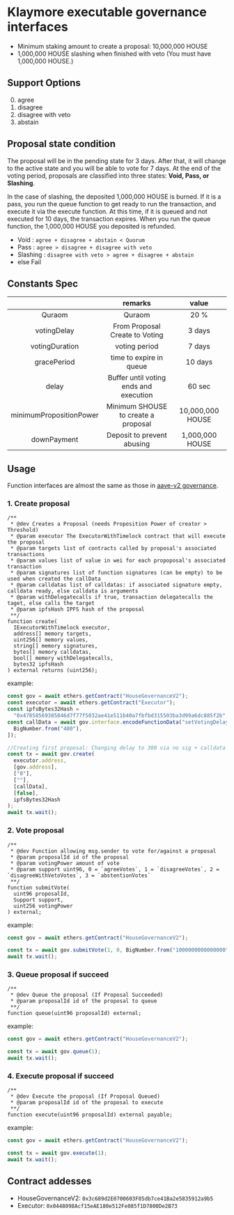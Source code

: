 # Klaymore executable governance interfaces

- Minimum staking amount to create a proposal: 10,000,000 HOUSE
- 1,000,000 HOUSE slashing when finished with veto (You must have 1,000,000 HOUSE.)

## Support Options

0. agree
1. disagree
2. disagree with veto
3. abstain

## Proposal state condition

The proposal will be in the pending state for 3 days. After that, it will change to the active state and you will be able to vote for 7 days.
At the end of the voting period, proposals are classified into three states: **Void, Pass, or Slashing**.

In the case of slashing, the deposited 1,000,000 HOUSE is burned.
If it is a pass, you run the queue function to get ready to run the transaction, and execute it via the execute function. At this time, if it is queued and not executed for 10 days, the transaction expires.
When you run the queue function, the 1,000,000 HOUSE you deposited is refunded.

- Void : `agree + disagree + abstain < Quorum`
- Pass : `agree > disagree + disagree with veto`
- Slashing : `disagree with veto > agree + disagree + abstain`
- else Fail

## Constants Spec

|                         |                remarks                 |      value       |
| :---------------------: | :------------------------------------: | :--------------: |
|         Quraom          |                 Quraom                 |       20 %       |
|       votingDelay       |     From Proposal Create to Voting     |      3 days      |
|     votingDuration      |             voting period              |      7 days      |
|       gracePeriod       |        time to expire in queue         |     10 days      |
|          delay          | Buffer until voting ends and execution |      60 sec      |
| minimumPropositionPower |  Minimum SHOUSE to create a proposal   | 10,000,000 HOUSE |
|       downPayment       |       Deposit to prevent abusing       | 1,000,000 HOUSE  |

## Usage

Function interfaces are almost the same as those in [aave-v2 governance](https://github.com/aave/governance-v2).

### 1. Create proposal

```solidity
/**
 * @dev Creates a Proposal (needs Proposition Power of creator > Threshold)
 * @param executor The ExecutorWithTimelock contract that will execute the proposal
 * @param targets list of contracts called by proposal's associated transactions
 * @param values list of value in wei for each propoposal's associated transaction
 * @param signatures list of function signatures (can be empty) to be used when created the callData
 * @param calldatas list of calldatas: if associated signature empty, calldata ready, else calldata is arguments
 * @param withDelegatecalls if true, transaction delegatecalls the taget, else calls the target
 * @param ipfsHash IPFS hash of the proposal
 **/
function create(
  IExecutorWithTimelock executor,
  address[] memory targets,
  uint256[] memory values,
  string[] memory signatures,
  bytes[] memory calldatas,
  bool[] memory withDelegatecalls,
  bytes32 ipfsHash
) external returns (uint256);

```

example:

```typescript
const gov = await ethers.getContract("HouseGovernanceV2");
const executor = await ethers.getContract("Executor");
const ipfsBytes32Hash =
  "0x47858569385046d7f77f5032ae41e511b40a7fbfbd315503ba3d99a6dc885f2b";
const callData = await gov.interface.encodeFunctionData("setVotingDelay", [
  BigNumber.from("400"),
]);

//Creating first proposal: Changing delay to 300 via no sig + calldata
const tx = await gov.create(
  executor.address,
  [gov.address],
  ["0"],
  [""],
  [callData],
  [false],
  ipfsBytes32Hash
);
await tx.wait();
```

### 2. Vote proposal

```solidity
/**
 * @dev Function allowing msg.sender to vote for/against a proposal
 * @param proposalId id of the proposal
 * @param votingPower amount of vote
 * @param support uint96, 0 = `agreeVotes`, 1 = `disagreeVotes`, 2 = `disagreeWithVetoVotes`, 3 = `abstentionVotes`
 **/
function submitVote(
  uint96 proposalId,
  Support support,
  uint256 votingPower
) external;

```

example:

```typescript
const gov = await ethers.getContract("HouseGovernanceV2");

const tx = await gov.submitVote(1, 0, BigNumber.from("1000000000000000"));
await tx.wait();
```

### 3. Queue proposal if succeed

```solidity
/**
 * @dev Queue the proposal (If Proposal Succeeded)
 * @param proposalId id of the proposal to queue
 **/
function queue(uint96 proposalId) external;

```

example:

```typescript
const gov = await ethers.getContract("HouseGovernanceV2");

const tx = await gov.queue(1);
await tx.wait();
```

### 4. Execute proposal if succeed

```solidity
/**
 * @dev Execute the proposal (If Proposal Queued)
 * @param proposalId id of the proposal to execute
 **/
function execute(uint96 proposalId) external payable;

```

example:

```typescript
const gov = await ethers.getContract("HouseGovernanceV2");

const tx = await gov.execute(1);
await tx.wait();
```

## Contract addesses

- HouseGovernanceV2: `0x3c689d2E0700603F85db7ce41Ba2e5835912a9b5`
- Executor: `0x0448098Acf15eAE180e512Fe085f1D7800De2B73`
